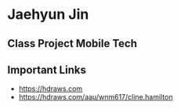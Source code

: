 # Jaehyun Jin

## Class Project Mobile Tech

## Important Links

- https://hdraws.com
- https://hdraws.com/aau/wnm617/cline.hamilton